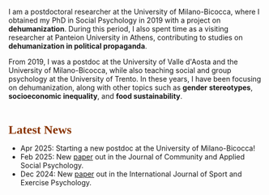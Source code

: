 I am a postdoctoral researcher at the University of Milano-Bicocca, where I obtained my PhD in Social Psychology in 2019 with a project on **dehumanization**. During this period, I also spent time as a visiting researcher at Panteion University in Athens, contributing to studies on **dehumanization in political propaganda**.

From 2019, I was a postdoc at the University of Valle d'Aosta and the University of Milano-Bicocca, while also teaching social and group psychology at the University of Trento. In these years, I have been focusing on dehumanization, along with other topics such as **gender stereotypes**, **socioeconomic inequality**, and **food sustainability**.

<br>

**<span style="color: #8A3502;font-family: Petrona;font-size: 24px;">Latest News</span>**
+ Apr 2025: Starting a new postdoc at the University of Milano-Bicocca!
+ Feb 2025: New [paper](publications/identity-and-inequality/) out in the Journal of Community and Applied Social Psychology.
+ Dec 2024: New [paper](publications/gender-stereotypes-in-sport-scale/) out in the International Journal of Sport and Exercise Psychology.